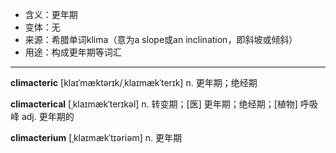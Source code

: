 - <span class="definition">含义：更年期</span>
- <span class="definition">变体：无</span>
- <span class="definition">来源：希腊单词klima（意为a slope或an inclination，即斜坡或倾斜）</span>
- <span class="definition">用途：构成更年期等词汇</span>

---

<span class="vocabulary">**climacteric**</span> [klaɪˈmæktərɪk/ˌklaɪmækˈterɪk] n. 更年期；绝经期

<span class="vocabulary">**climacterical**</span> [ˌklaɪmækˈterɪkəl] n. 转变期；[医] 更年期；绝经期；[植物] 呼吸峰 adj. 更年期的

<span class="vocabulary">**climacterium**</span> [ˌklaɪmækˈtɪəriəm] n. 更年期

